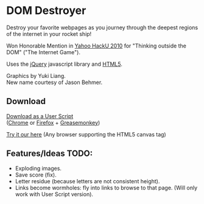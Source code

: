 # DOM Destroyer

Destroy your favorite webpages as you journey through the deepest regions of
the internet in your rocket ship!

Won Honorable Mention in <a href="http://developer.yahoo.com/hacku/uw.html">Yahoo HackU 2010</a>
for "Thinking outside the DOM" ("The Internet Game").

Uses the <a href="http://jquery.com/">jQuery</a> javascript library and <a href="http://www.w3.org/TR/html5/">HTML5</a>.

Graphics by Yuki Liang. <br />
New name courtesy of Jason Behmer.
        
## Download
<a href="http://sean.anasta.si/projects/dom-destroyer/dom-destroyer.user.js">Download as a User Script</a><br />
(<a href="http://www.google.com/chrome">Chrome</a> or
 <a href="http://www.firefox.com">Firefox</a> +
 <a href="https://addons.mozilla.org/en-US/firefox/addon/748">Greasemonkey</a>)

<a href="http://sean.anasta.si/projects/dom-destroyer/">Try it our here</a>
(Any browser supporting the HTML5 canvas tag)

## Features/Ideas TODO:
* Exploding images.
* Save score (fix).
* Letter residue (because letters are not consistent height).
* Links become wormholes: fly into links to browse to that page. (Will only work with User Script version).
